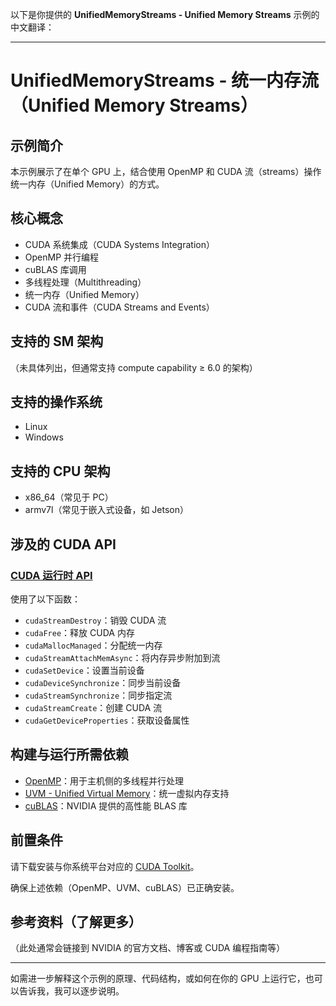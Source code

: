 以下是你提供的 **UnifiedMemoryStreams - Unified Memory Streams** 示例的中文翻译：

---

# UnifiedMemoryStreams - 统一内存流（Unified Memory Streams）

## 示例简介

本示例展示了在单个 GPU 上，结合使用 OpenMP 和 CUDA 流（streams）操作统一内存（Unified Memory）的方式。

## 核心概念

* CUDA 系统集成（CUDA Systems Integration）
* OpenMP 并行编程
* cuBLAS 库调用
* 多线程处理（Multithreading）
* 统一内存（Unified Memory）
* CUDA 流和事件（CUDA Streams and Events）

## 支持的 SM 架构

（未具体列出，但通常支持 compute capability ≥ 6.0 的架构）

## 支持的操作系统

* Linux
* Windows

## 支持的 CPU 架构

* x86\_64（常见于 PC）
* armv7l（常见于嵌入式设备，如 Jetson）

## 涉及的 CUDA API

### [CUDA 运行时 API](http://docs.nvidia.com/cuda/cuda-runtime-api/index.html)

使用了以下函数：

* `cudaStreamDestroy`：销毁 CUDA 流
* `cudaFree`：释放 CUDA 内存
* `cudaMallocManaged`：分配统一内存
* `cudaStreamAttachMemAsync`：将内存异步附加到流
* `cudaSetDevice`：设置当前设备
* `cudaDeviceSynchronize`：同步当前设备
* `cudaStreamSynchronize`：同步指定流
* `cudaStreamCreate`：创建 CUDA 流
* `cudaGetDeviceProperties`：获取设备属性

## 构建与运行所需依赖

* [OpenMP](../../../README.md#openmp)：用于主机侧的多线程并行处理
* [UVM - Unified Virtual Memory](../../../README.md#uvm)：统一虚拟内存支持
* [cuBLAS](../../../README.md#cublas)：NVIDIA 提供的高性能 BLAS 库

## 前置条件

请下载安装与你系统平台对应的 [CUDA Toolkit](https://developer.nvidia.com/cuda-downloads)。

确保上述依赖（OpenMP、UVM、cuBLAS）已正确安装。

## 参考资料（了解更多）

（此处通常会链接到 NVIDIA 的官方文档、博客或 CUDA 编程指南等）

---

如需进一步解释这个示例的原理、代码结构，或如何在你的 GPU 上运行它，也可以告诉我，我可以逐步说明。

